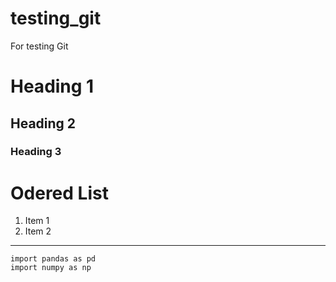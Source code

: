 # testing_git
For testing Git
# Heading 1
## Heading 2
### Heading 3
# Odered List 
1. Item 1
2. Item 2

-----
```{Python}
import pandas as pd
import numpy as np
```
